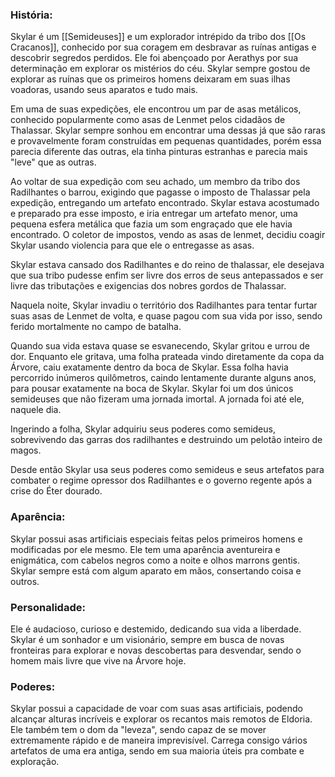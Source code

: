 ### História: 

Skylar é um [[Semideuses]] e um explorador intrépido da tribo dos [[Os Cracanos]], conhecido por sua coragem em desbravar as ruínas antigas e descobrir segredos perdidos. Ele foi abençoado por Aerathys por sua determinação em explorar os mistérios do céu. Skylar sempre gostou de explorar as ruínas que os primeiros homens deixaram em suas ilhas voadoras, usando seus aparatos e tudo mais.

Em uma de suas expedições, ele encontrou um par de asas metálicos, conhecido popularmente como asas de Lenmet pelos cidadãos de Thalassar. Skylar sempre sonhou em encontrar uma dessas já que são raras e provavelmente foram construídas em pequenas quantidades, porém essa parecia diferente das outras, ela tinha pinturas estranhas e parecia mais "leve" que as outras. 

Ao voltar de sua expedição com seu achado, um membro da tribo dos Radilhantes o barrou, exigindo que pagasse o imposto de Thalassar pela expedição, entregando um artefato encontrado. Skylar estava acostumado e preparado pra esse imposto, e iria entregar um artefato menor, uma pequena esfera metálica que fazia um som engraçado que ele havia encontrado. O coletor de impostos, vendo as asas de lenmet, decidiu coagir Skylar usando violencia para que ele o entregasse as asas.

Skylar estava cansado dos Radilhantes e do reino de thalassar, ele desejava que sua tribo pudesse enfim ser livre dos erros de seus antepassados e ser livre das tributações e exigencias dos nobres gordos de Thalassar. 

Naquela noite, Skylar invadiu o território dos Radilhantes para tentar furtar suas asas de Lenmet de volta, e quase pagou com sua vida por isso, sendo ferido mortalmente no campo de batalha. 

Quando sua vida estava quase se esvanecendo, Skylar gritou e urrou de dor. Enquanto ele gritava, uma folha prateada vindo diretamente da copa da Árvore, caiu exatamente dentro da boca de Skylar. Essa folha havia percorrido inúmeros quilômetros, caindo lentamente durante alguns anos, para pousar exatamente na boca de Skylar. Skylar foi um dos únicos semideuses que não fizeram uma jornada imortal. A jornada foi até ele, naquele dia. 

Ingerindo a folha, Skylar adquiriu seus poderes como semideus, sobrevivendo das garras dos radilhantes e destruindo um pelotão inteiro de magos. 

Desde então Skylar usa seus poderes como semideus e seus artefatos para combater o regime opressor dos Radilhantes e o governo regente após a crise do Éter dourado.

### Aparência:

Skylar possui asas artificiais especiais feitas pelos primeiros homens e modificadas por ele mesmo. Ele tem uma aparência aventureira e enigmática, com cabelos negros como a noite e olhos marrons gentis. Skylar sempre está com algum aparato em mãos, consertando coisa e outros.

### Personalidade:

Ele é audacioso, curioso e destemido, dedicando sua vida a liberdade. Skylar é um sonhador e um visionário, sempre em busca de novas fronteiras para explorar e novas descobertas para desvendar, sendo o homem mais livre que vive na Árvore hoje.

### Poderes:

Skylar possui a capacidade de voar com suas asas artificiais, podendo alcançar alturas incríveis e explorar os recantos mais remotos de Eldoria. Ele também tem o dom da "leveza", sendo capaz de se mover extremamente rápido e de maneira imprevisível.  Carrega consigo vários artefatos de uma era antiga, sendo em sua maioria úteis pra combate e exploração. 